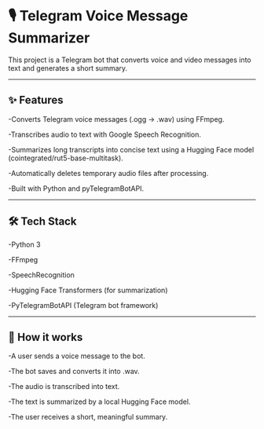 # 🎙️ Telegram Voice Message Summarizer

This project is a Telegram bot that converts voice and video messages into text and generates a short summary.

---

## ✨ Features

-Converts Telegram voice messages (.ogg → .wav) using FFmpeg.

-Transcribes audio to text with Google Speech Recognition.

-Summarizes long transcripts into concise text using a Hugging Face model (cointegrated/rut5-base-multitask).

-Automatically deletes temporary audio files after processing.

-Built with Python and pyTelegramBotAPI.

---

## 🛠️ Tech Stack

-Python 3

-FFmpeg

-SpeechRecognition

-Hugging Face Transformers (for summarization)

-PyTelegramBotAPI (Telegram bot framework)

---

## 🚀 How it works

-A user sends a voice message to the bot.

-The bot saves and converts it into .wav.

-The audio is transcribed into text.

-The text is summarized by a local Hugging Face model.

-The user receives a short, meaningful summary.
